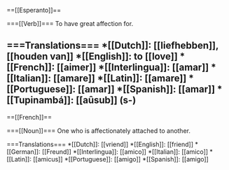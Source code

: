 ==[[Esperanto]]==

===[[Verb]]===
To have great affection for.

===Translations===
*[[Dutch]]: [[liefhebben]], [[houden van]]
*[[English]]: to [[love]]
*[[French]]: [[aimer]]
*[[Interlingua]]: [[amar]]
*[[Italian]]: [[amare]]
*[[Latin]]: [[amare]]
*[[Portuguese]]: [[amar]]
*[[Spanish]]: [[amar]]
*[[Tupinambá]]: [[aûsub]] (s-)
----

==[[French]]==

===[[Noun]]===
One who is affectionately attached to another.

===Translations===
*[[Dutch]]: [[vriend]]
*[[English]]: [[friend]]
*[[German]]: [[Freund]]
*[[Interlingua]]: [[amico]]
*[[Italian]]: [[amico]]
*[[Latin]]: [[amicus]]
*[[Portuguese]]: [[amigo]]
*[[Spanish]]: [[amigo]]